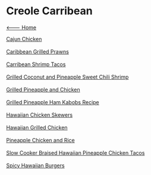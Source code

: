 # Creole Carribean

[<--- Home](../about.md)

[Cajun Chicken](./cajun-chicken.md)<br><br>
[Caribbean Grilled Prawns](./caribbean-grilled-prawns.md)<br><br>
[Carribean Shrimp Tacos](./carribean-shrimp-tacos.md)<br><br>
[Grilled Coconut and Pineapple Sweet Chili Shrimp](./grilled-coconut-and-pineapple-sweet-chili-shrimp.md)<br><br>
[Grilled Pineapple and Chicken](./grilled-pineapple-and-chicken.md)<br><br>
[Grilled Pineapple Ham Kabobs Recipe](./grilled-pineapple-ham-kabobs-recipe.md)<br><br>
[Hawaiian Chicken Skewers](./hawaiian-chicken-skewers.md)<br><br>
[Hawaiian Grilled Chicken](./hawaiian-grilled-chicken.md)<br><br>
[Pineapple Chicken and Rice](./pineapple-chicken-and-rice.md)<br><br>
[Slow Cooker Braised Hawaiian Pineapple Chicken Tacos](./slow-cooker-braised-hawaiian-pineapple-chicken-tacos.md)<br><br>
[Spicy Hawaiian Burgers](./spicy-hawaiian-burgers.md)<br><br>
